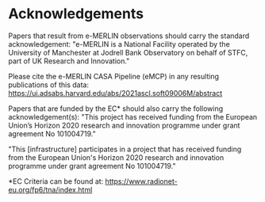 # Acknowledgements

Papers that result from e-MERLIN observations should carry the standard acknowledgement:
"e-MERLIN is a National Facility operated by the University of Manchester at Jodrell Bank Observatory on behalf of STFC, part of UK Research and Innovation." 

Please cite the e-MERLIN CASA Pipeline (eMCP) in any resulting publications of this data: https://ui.adsabs.harvard.edu/abs/2021ascl.soft09006M/abstract

Papers that are funded by the EC* should also carry the following acknowledgement(s):
"This project has received funding from the European Union’s Horizon 2020 research and innovation programme under grant agreement No 101004719."

"This [infrastructure] participates in a project that has received funding from the European Union's Horizon 2020 research and innovation programme under grant agreement No 101004719."

*EC Criteria can be found at: https://www.radionet-eu.org/fp6/tna/index.html
